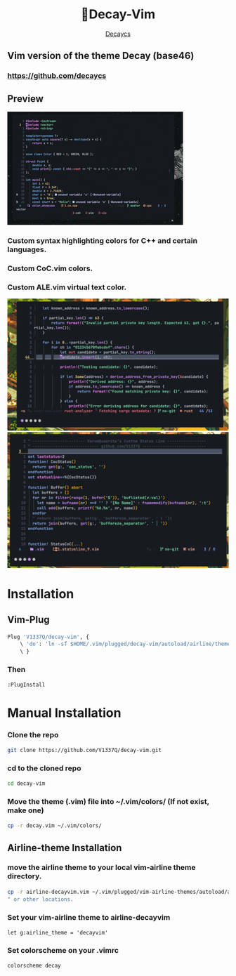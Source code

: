 <h1 align="center">🤖Decay-Vim</h1>
<div align="center">
	<a href="https://github.com/decaycs/">Decaycs</a>
</div> 

## Vim version of the theme Decay (base46)

### https://github.com/decaycs

## Preview

![Alt text](./assets/preview.gif)
### Custom syntax highlighting colors for C++ and certain languages.
### Custom CoC.vim colors.
### Custom ALE.vim virtual text color.

![Alt text](./assets/image1.png)
![Alt text](./assets/image2.png)

# Installation

## Vim-Plug
```sh
Plug 'V1337Q/decay-vim', { 
    \ 'do': 'ln -sf $HOME/.vim/plugged/decay-vim/autoload/airline/themes/decayvim.vim $HOME/.vim/plugged/vim-airline-themes/autoload/airline/themes/decayvim.vim' 
    \ }
```
### Then 

```vim
:PlugInstall
```

# Manual Installation

### Clone the repo
```sh
git clone https://github.com/V1337Q/decay-vim.git
```

### cd to the cloned repo
```sh
cd decay-vim
```

### Move the theme (.vim) file into ~/.vim/colors/ (If not exist, make one)
```sh
cp -r decay.vim ~/.vim/colors/
```
## Airline-theme Installation
### move the airline theme to your local vim-airline theme directory.
```sh
cp -r airline-decayvim.vim ~/.vim/plugged/vim-airline-themes/autoload/airline/themes 
" or other locations. 
```
### Set your vim-airline theme to airline-decayvim
```vim
let g:airline_theme = 'decayvim'
```

### Set colorscheme on your .vimrc
```vim
colorscheme decay
```







